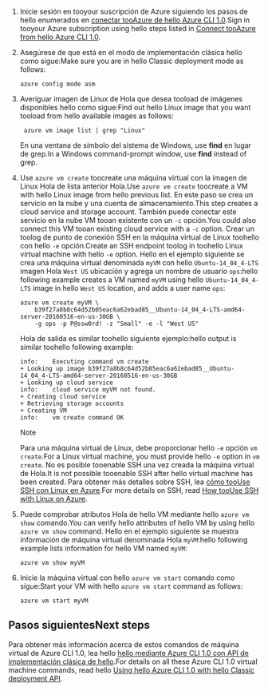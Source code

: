 
1. <span data-ttu-id="feca9-101">Inicie sesión en tooyour suscripción de Azure siguiendo los pasos de hello enumerados en [conectar tooAzure de hello Azure CLI 1.0](../articles/xplat-cli-connect.md).</span><span class="sxs-lookup"><span data-stu-id="feca9-101">Sign in tooyour Azure subscription using hello steps listed in [Connect tooAzure from hello Azure CLI 1.0](../articles/xplat-cli-connect.md).</span></span>

2. <span data-ttu-id="feca9-102">Asegúrese de que está en el modo de implementación clásica hello como sigue:</span><span class="sxs-lookup"><span data-stu-id="feca9-102">Make sure you are in hello Classic deployment mode as follows:</span></span>

    ```azurecli
    azure config mode asm
    ```

3. <span data-ttu-id="feca9-103">Averiguar imagen de Linux de Hola que desea tooload de imágenes disponibles hello como sigue:</span><span class="sxs-lookup"><span data-stu-id="feca9-103">Find out hello Linux image that you want tooload from hello available images as follows:</span></span>

   ```azurecli   
    azure vm image list | grep "Linux"
    ```
   
    <span data-ttu-id="feca9-104">En una ventana de símbolo del sistema de Windows, use **find** en lugar de grep.</span><span class="sxs-lookup"><span data-stu-id="feca9-104">In a Windows command-prompt window, use **find** instead of grep.</span></span>
   
4. <span data-ttu-id="feca9-105">Use `azure vm create` toocreate una máquina virtual con la imagen de Linux Hola de lista anterior Hola.</span><span class="sxs-lookup"><span data-stu-id="feca9-105">Use `azure vm create` toocreate a VM with hello Linux image from hello previous list.</span></span> <span data-ttu-id="feca9-106">En este paso se crea un servicio en la nube y una cuenta de almacenamiento.</span><span class="sxs-lookup"><span data-stu-id="feca9-106">This step creates a cloud service and storage account.</span></span> <span data-ttu-id="feca9-107">También puede conectar este servicio en la nube VM tooan existente con un `-c` opción.</span><span class="sxs-lookup"><span data-stu-id="feca9-107">You could also connect this VM tooan existing cloud service with a `-c` option.</span></span> <span data-ttu-id="feca9-108">Crear un toolog de punto de conexión SSH en la máquina virtual de Linux toohello con hello `-e` opción.</span><span class="sxs-lookup"><span data-stu-id="feca9-108">Create an SSH endpoint toolog in toohello Linux virtual machine with hello `-e` option.</span></span> <span data-ttu-id="feca9-109">Hello en el ejemplo siguiente se crea una máquina virtual denominada `myVM` con hello `Ubuntu-14_04_4-LTS` imagen Hola `West US` ubicación y agrega un nombre de usuario `ops`:</span><span class="sxs-lookup"><span data-stu-id="feca9-109">hello following example creates a VM named `myVM` using hello `Ubuntu-14_04_4-LTS` image in hello `West US` location, and adds a user name `ops`:</span></span>
   
    ```azurecli
    azure vm create myVM \
        b39f27a8b8c64d52b05eac6a62ebad85__Ubuntu-14_04_4-LTS-amd64-server-20160516-en-us-30GB \
        -g ops -p P@ssw0rd! -z "Small" -e -l "West US"
    ```

    <span data-ttu-id="feca9-110">Hola de salida es similar toohello siguiente ejemplo:</span><span class="sxs-lookup"><span data-stu-id="feca9-110">hello output is similar toohello following example:</span></span>

    ```azurecli
    info:    Executing command vm create
    + Looking up image b39f27a8b8c64d52b05eac6a62ebad85__Ubuntu-14_04_4-LTS-amd64-server-20160516-en-us-30GB
    + Looking up cloud service
    info:    cloud service myVM not found.
    + Creating cloud service
    + Retrieving storage accounts
    + Creating VM
    info:    vm create command OK
    ```
   
   > [!NOTE]
   > <span data-ttu-id="feca9-111">Para una máquina virtual de Linux, debe proporcionar hello `-e` opción `vm create`.</span><span class="sxs-lookup"><span data-stu-id="feca9-111">For a Linux virtual machine, you must provide hello `-e` option in `vm create`.</span></span> <span data-ttu-id="feca9-112">No es posible tooenable SSH una vez creada la máquina virtual de Hola.</span><span class="sxs-lookup"><span data-stu-id="feca9-112">It is not possible tooenable SSH after hello virtual machine has been created.</span></span> <span data-ttu-id="feca9-113">Para obtener más detalles sobre SSH, lea [cómo tooUse SSH con Linux en Azure](../articles/virtual-machines/linux/mac-create-ssh-keys.md?toc=%2fazure%2fvirtual-machines%2flinux%2ftoc.json).</span><span class="sxs-lookup"><span data-stu-id="feca9-113">For more details on SSH, read [How tooUse SSH with Linux on Azure](../articles/virtual-machines/linux/mac-create-ssh-keys.md?toc=%2fazure%2fvirtual-machines%2flinux%2ftoc.json).</span></span>

5. <span data-ttu-id="feca9-114">Puede comprobar atributos Hola de hello VM mediante hello `azure vm show` comando.</span><span class="sxs-lookup"><span data-stu-id="feca9-114">You can verify hello attributes of hello VM by using hello `azure vm show` command.</span></span> <span data-ttu-id="feca9-115">Hello en el ejemplo siguiente se muestra información de máquina virtual denominada Hola `myVM`:</span><span class="sxs-lookup"><span data-stu-id="feca9-115">hello following example lists information for hello VM named `myVM`:</span></span>

    ```azurecli   
    azure vm show myVM
    ```

6. <span data-ttu-id="feca9-116">Inicie la máquina virtual con hello `azure vm start` comando como sigue:</span><span class="sxs-lookup"><span data-stu-id="feca9-116">Start your VM with hello `azure vm start` command as follows:</span></span>

    ```azurecli
    azure vm start myVM
    ```

## <a name="next-steps"></a><span data-ttu-id="feca9-117">Pasos siguientes</span><span class="sxs-lookup"><span data-stu-id="feca9-117">Next steps</span></span>
<span data-ttu-id="feca9-118">Para obtener más información acerca de estos comandos de máquina virtual de Azure CLI 1.0, lea hello [hello mediante Azure CLI 1.0 con API de implementación clásica de hello](https://docs.microsoft.com/cli/azure/get-started-with-az-cli2).</span><span class="sxs-lookup"><span data-stu-id="feca9-118">For details on all these Azure CLI 1.0 virtual machine commands, read hello [Using hello Azure CLI 1.0 with hello Classic deployment API](https://docs.microsoft.com/cli/azure/get-started-with-az-cli2).</span></span>

